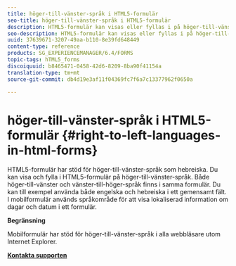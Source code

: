 ```yaml
---
title: höger-till-vänster-språk i HTML5-formulär
seo-title: höger-till-vänster-språk i HTML5-formulär
description: HTML5-formulär kan visas eller fyllas i på höger-till-vänster-språk, t.ex. hebreiska.
seo-description: HTML5-formulär kan visas eller fyllas i på höger-till-vänster-språk, t.ex. hebreiska.
uuid: 37639671-3207-49aa-b110-8e39fd648449
content-type: reference
products: SG_EXPERIENCEMANAGER/6.4/FORMS
topic-tags: hTML5_forms
discoiquuid: b8465471-0458-42d6-8209-8ba90f41154a
translation-type: tm+mt
source-git-commit: db4d19e3af11f04369fc7f6a7c13377962f0650a

---
```



# höger-till-vänster-språk i HTML5-formulär {#right-to-left-languages-in-html-forms}

HTML5-formulär har stöd för höger-till-vänster-språk som hebreiska. Du kan visa och fylla i HTML5-formulär på höger-till-vänster-språk. Både höger-till-vänster och vänster-till-höger-språk finns i samma formulär. Du kan till exempel använda både engelska och hebreiska i ett gemensamt fält. I mobilformulär används språkområde för att visa lokaliserad information om dagar och datum i ett formulär.

**Begränsning**

Mobilformulär har stöd för höger-till-vänster-språk i alla webbläsare utom Internet Explorer.

**[Kontakta supporten](https://www.adobe.com/account/sign-in.supportportal.html)**

